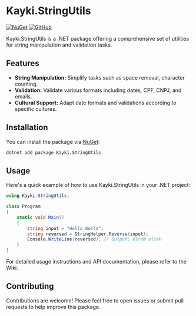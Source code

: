 # Kayki.StringUtils

[![NuGet](https://img.shields.io/nuget/v/Kayki.StringUtils.svg)](https://www.nuget.org/packages/Kayki.StringUtils/)
[![GitHub](https://img.shields.io/github/license/kaykiletieri/string-utils-package)](https://github.com/kaykiletieri/string-utils-package/blob/main/LICENSE)

Kayki.StringUtils is a .NET package offering a comprehensive set of utilities for string manipulation and validation tasks.

## Features

- **String Manipulation:** Simplify tasks such as space removal, character counting.
- **Validation:** Validate various formats including dates, CPF, CNPJ, and emails.
- **Cultural Support:** Adapt date formats and validations according to specific cultures.

## Installation

You can install the package via [NuGet](https://www.nuget.org/packages/Kayki.StringUtils/):

```bash
dotnet add package Kayki.StringUtils
```

## Usage
Here's a quick example of how to use Kayki.StringUtils in your .NET project:

```cs
using Kayki.StringUtils;

class Program
{
    static void Main()
    {
        string input = "Hello World";
        string reversed = StringHelper.Reverse(input);
        Console.WriteLine(reversed); // Output: dlroW olleH
    }
}
```
For detailed usage instructions and API documentation, please refer to the Wiki.

## Contributing
Contributions are welcome! Please feel free to open issues or submit pull requests to help improve this package.
